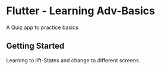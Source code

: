 # Flutter - Learning Adv-Basics

A Quiz app to practice basics

## Getting Started

Learning to lift-States and change to different screens.
